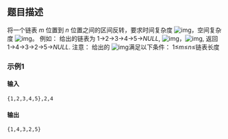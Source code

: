 ## 题目描述

将一个链表 *m* 位置到 *n* 位置之间的区间反转，要求时间复杂度 ![img](https://www.nowcoder.com/equation?tex=O(n)%20%5C)，空间复杂度 ![img](https://www.nowcoder.com/equation?tex=O(1)%20%5C)。
例如：
给出的链表为 1→2→3→4→5→*NULL*, ![img](https://www.nowcoder.com/equation?tex=m%20%3D%202%20%5C)，![img](https://www.nowcoder.com/equation?tex=n%20%3D%204%5C),
返回 1→4→3→2→5→*NULL*.
注意：
给出的 ![img](https://www.nowcoder.com/equation?tex=m%2Cn%5C)满足以下条件：
1≤*m*≤*n*≤链表长度

### 示例1

#### 输入

```
{1,2,3,4,5},2,4
```

#### 输出

```
{1,4,3,2,5}
```